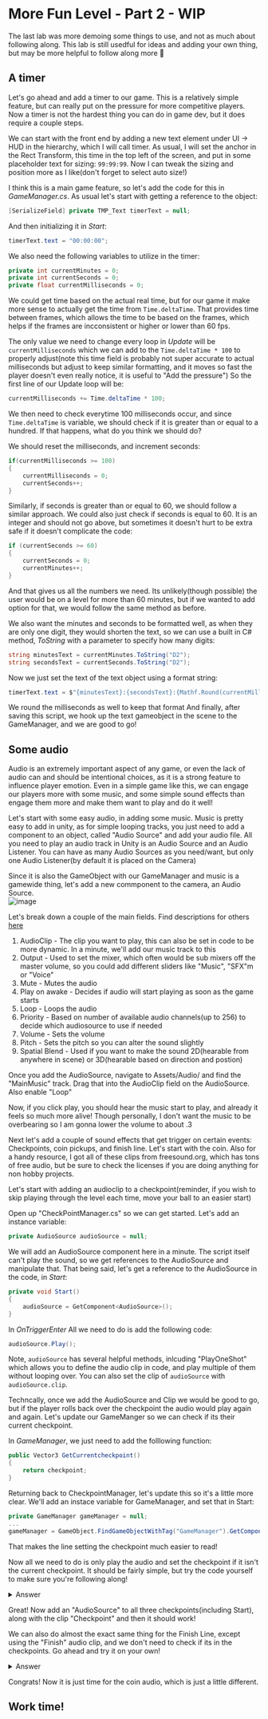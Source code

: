 # More Fun Level - Part 2 - WIP
The last lab was more demoing some things to use, and not as much about following along. This lab is still usedful for ideas and adding your own thing, but may be more helpful to follow along more 🙂

## A timer
Let's go ahead and add a timer to our game. This is a relatively simple feature, but can really put on the pressure for more competitive players. Now a timer is not the hardest thing you can do in game dev, but it does require a couple steps.

We can start with the front end by adding a new text element under UI -> HUD in the hierarchy, which I will call timer. As usual, I will set the anchor in the Rect Transform, this time in the top left of the screen, and put in some placeholder text for sizing: `99:99:99`. Now I can tweak the sizing and position more as I like(don't forget to select auto size!)

I think this is a main game feature, so let's add the code for this in _GameManager.cs_. As usual let's start with getting a reference to the object:
``` C#
[SerializeField] private TMP_Text timerText = null;
```
And then initializing it in _Start_:
``` C#
timerText.text = "00:00:00";
```
We also need the following variables to utilize in the timer:
``` C#
private int currentMinutes = 0;
private int currentSeconds = 0;
private float currentMilliseconds = 0;
```

We could get time based on the actual real time, but for our game it make more sense to actually get the time from `Time.deltaTime`. That provides time between frames, which allows the time to be based on the frames, which helps if the frames are incconsistent or higher or lower than 60 fps.

The only value we need to change every loop in _Update_ will be `currentMilliseconds` which we can add to the `Time.deltaTime * 100` to properly adjust(note this time field is probably not super accurate to actual milliseconds but adjust to keep similar formatting, and it moves so fast the player doesn't even really notice, it is useful to "Add the pressure") So the first line of our Update loop will be:
``` C#
currentMilliseconds += Time.deltaTime * 100;
```
We then need to check everytime 100 milliseconds occur, and since `Time.deltaTime` is variable, we should check if it is greater than or equal to a hundred. If that happens, what do you think we should do?

We should reset the milliseconds, and increment seconds:
``` C#
if(currentMilliseconds >= 100)
{
    currentMilliseconds = 0;
    currentSeconds++;
}
```
Similarly, if seconds is greater than or equal to 60, we should follow a similar approach. We could also just check if seconds is equal to 60. It is an integer and should not go above, but sometimes it doesn't hurt to be extra safe if it doesn't complicate the code:
``` C#
if (currentSeconds >= 60)
{
    currentSeconds = 0;
    currentMinutes++;
}
```
And that gives us all the numbers we need. Its unlikely(though possible) the user would be on a level for more than 60 minutes, but if we wanted to add option for that, we would follow the same method as before.

We also want the minutes and seconds to be formatted well, as when they are only one digit, they would shorten the text, so we can use a built in C# method, _ToString_ with a parameter to specify how many digits:
```C#
string minutesText = currentMinutes.ToString("D2");
string secondsText = currentSeconds.ToString("D2");
```

Now we just set the text of the text object using a format string:
``` C#
timerText.text = $"{minutesText}:{secondsText}:{Mathf.Round(currentMilliseconds)}";
```
We round the milliseconds as well to keep that format
And finally, after saving this script, we hook up the text gameobject in the scene to the GameManager, and we are good to go!

## Some audio
Audio is an extremely important aspect of any game, or even the lack of audio can and should be intentional choices, as it is a strong feature to influence player emotion. Even in a simple game like this, we can engage our players more with some music, and some simple sound effects than engage them more and make them want to play and do it well!

Let's start with some easy audio, in adding some music. Music is pretty easy to add in unity, as for simple looping tracks, you just need to add a component to an object, called "Audio Source" and add your audio file. All you need to play an audio track in Unity is an Audio Source and an Audio Listener. You can have as many Audio Sources as you need/want, but only one Audio Listener(by default it is placed on the Camera)

Since it is also the GameObject with our GameManager and music is a gamewide thing, let's add a new commponent to the camera, an Audio Source.  
![image](https://github.com/mbeale0/Unity3D-CodeMash-Workhop/assets/74221606/9d4dd96f-1e87-41bb-ae1d-b0eed5c01dd5)  

Let's break down a couple of the main fields. Find descriptions for others [here](https://docs.unity3d.com/ScriptReference/AudioSource.html#:~:text=state%0A%20%20%20%20%20%20%20%20%20%20%20%20m_ToggleChange%20%3D%20true%3B%0A%20%20%20%20%20%20%20%20%7D%0A%20%20%20%20%7D%0A%7D-,Properties,-bypassEffects)
1. AudioClip - The clip you want to play, this can also be set in code to be more dynamic. In a minute, we'll add our music track to this
2. Output - Used to set the mixer, which often would be sub mixers off the master volume, so you could add different sliders like "Music", "SFX"m or "Voice"
3. Mute - Mutes the audio
4. Play on awake - Decides if audio will start playing as soon as the game starts
5. Loop - Loops the audio
6. Priority - Based on number of available audio channels(up to 256) to decide which audiosource to use if needed
7. Volume - Sets the volume
8. Pitch - Sets the pitch so you can alter the sound slightly
9. Spatial Blend - Used if you want to make the sound 2D(hearable from anywhere in scene) or 3D(hearable based on direction and postion)

Once you add the AudioSource, navigate to Assets/Audio/ and find the "MainMusic" track. Drag that into the AudioClip field on the AudioSource. Also enable "Loop"

Now, if you click play, you should hear the music start to play, and already it feels so much more alive! Though personally, I don't want the music to be overbearing so I am gonna lower the volume to about .3

Next let's add a couple of sound effects that get trigger on certain events: Checkpoints, coin pickups, and finish line. Let's start with the coin. Also for a handy resource, I got all of these clips from freesound.org, which has tons of free audio, but be sure to check the licenses if you are doing anything for non hobby projects.

Let's start with adding an audioclip to a checkpoint(reminder, if you wish to skip playing through the level each time, move your ball to an easier start)

Open up "CheckPointManager.cs" so we can get started. Let's add an instance variable:
```C#
private AudioSource audioSource = null;
```
We will add an AudioSource component here in a minute. The script itself can't play the sound, so we get references to the AudioSource and manipulate that. That being said, let's get a reference to the AudioSource in the code, in _Start_:
``` C#
private void Start()
{
    audioSource = GetComponent<AudioSource>();
}
```
In _OnTriggerEnter_ All we need to do is add the following code:
``` C#
audioSource.Play();
```
Note, `audioSource` has several helpful methods, inlcuding "PlayOneShot" which allows you to define the audio clip in code, and play multiple of them without looping over. You can also set the clip of `audioSource` with `audioSource.clip`.

Techncally, once we add the AudioSource and Clip we would be good to go, but if the player rolls back over the checkpoint the audio would play again and again. Let's update our GameManger so we can check if its their current checkpoint.

In _GameManager_, we just need to add the folllowing function:
```C#
public Vector3 GetCurrentcheckpoint()
{
    return checkpoint;
}
```
Returning back to CheckpointManager, let's update this so it's a little more clear. We'll add an instace variable for GameManager, and set that in Start:
``` C#
private GameManager gameManager = null;
...
gameManager = GameObject.FindGameObjectWithTag("GameManager").GetComponent<GameManager>();
```
That makes the line setting the checkpoint much easier to read!

Now all we need to do is only play the audio and set the checkpoint if it isn't the current checkpoint. It should be fairly simple, but try the code yourself to make sure you're following along!

<details><Summary>Answer</Summary>

``` C#
if(gameManager.GetCurrentcheckpoint() != transform.position)
{
    audioSource.Play();
    gameManager.SetCurrentCheckpoint(transform.position);
}
```
</details>

Great! Now add an "AudioSource" to all three checkpoints(including Start), along with the clip "Checkpoint" and then it should work!

We can also do almost the exact same thing for the Finish Line, except using the "Finish" audio clip, and we don't need to check if its in the checkpoints. Go ahead and try it on your own!
<details><Summary>Answer</Summary>

``` C#
private AudioSource audioSource = null;
private void Start()
{
    audioSource = GetComponent<AudioSource>();
}
private void OnTriggerEnter(Collider other)
{
    audioSource.Play();
    GameObject.FindGameObjectWithTag("GameManager").GetComponent<GameManager>().HandleGameOver("You Win!!!");
}
```
</details>

Congrats! Now it is just time for the coin audio, which is just a little different.

## Work time!

